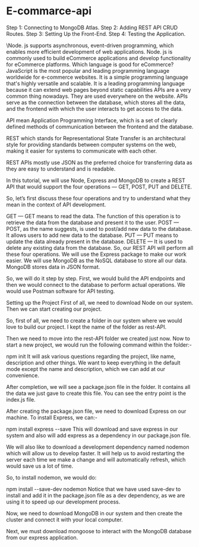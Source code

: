 # E-commarce-api

Step 1: Connecting to MongoDB Atlas. Step 2: Adding REST API CRUD Routes. Step 3: Setting Up the Front-End. Step 4: Testing the Application.

\Node. js supports asynchronous, event-driven programming, which enables more efficient development of web applications. Node. js is commonly used to build eCommerce applications and develop functionality for eCommerce platforms. Which language is good for eCommerce? JavaScript is the most popular and leading programming language worldwide for e-commerce websites. It is a simple programming language that's highly versatile and scalable. It is a leading programming language because it can extend web pages beyond static capabilities APIs are a very common thing nowadays. They are used everywhere on the website. APIs serve as the connection between the database, which stores all the data, and the frontend with which the user interacts to get access to the data.

API mean Application Programming Interface, which is a set of clearly defined methods of communication between the frontend and the database.

REST which stands for Representational State Transfer is an architectural style for providing standards between computer systems on the web, making it easier for systems to communicate with each other.

REST APIs mostly use JSON as the preferred choice for transferring data as they are easy to understand and is readable.

In this tutorial, we will use Node, Express and MongoDB to create a REST API that would support the four operations — GET, POST, PUT and DELETE.

So, let’s first discuss these four operations and try to understand what they mean in the context of API development.

GET — GET means to read the data. The function of this operation is to retrieve the data from the database and present it to the user. POST — POST, as the name suggests, is used to post/add new data to the database. It allows users to add new data to the database. PUT — PUT means to update the data already present in the database. DELETE — It is used to delete any existing data from the database. So, our REST API will perform all these four operations. We will use the Express package to make our work easier. We will use MongoDB as the NoSQL database to store all our data. MongoDB stores data in JSON format.

So, we will do it step by step. First, we would build the API endpoints and then we would connect to the database to perform actual operations. We would use Postman software for API testing.

Setting up the Project First of all, we need to download Node on our system. Then we can start creating our project.

So, first of all, we need to create a folder in our system where we would love to build our project. I kept the name of the folder as rest-API.

Then we need to move into the rest-API folder we created just now. Now to start a new project, we would run the following command within the folder:-

npm init It will ask various questions regarding the project, like name, description and other things. We want to keep everything in the default mode except the name and description, which we can add at our convenience.

After completion, we will see a package.json file in the folder. It contains all the data we just gave to create this file. You can see the entry point is the index.js file.

After creating the package.json file, we need to download Express on our machine. To install Express, we can:-

npm install express --save This will download and save express in our system and also will add express as a dependency in our package.json file.

We will also like to download a development dependency named nodemon which will allow us to develop faster. It will help us to avoid restarting the server each time we make a change and will automatically refresh, which would save us a lot of time.

So, to install nodemon, we would do:

npm install --save-dev nodemon Notice that we have used save-dev to install and add it in the package.json file as a dev dependency, as we are using it to speed up our development process.

Now, we need to download MongoDB in our system and then create the cluster and connect it with your local computer.

Next, we must download mongoose to interact with the MongoDB database from our express application. 
